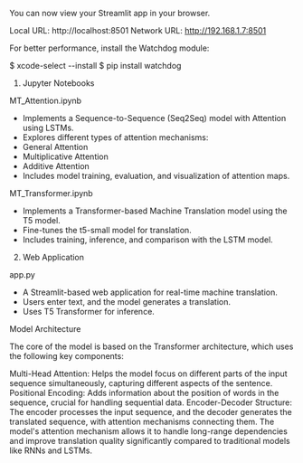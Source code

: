 You can now view your Streamlit app in your browser.

  Local URL: http://localhost:8501
  Network URL: http://192.168.1.7:8501

  For better performance, install the Watchdog module:

  $ xcode-select --install
  $ pip install watchdog




1. Jupyter Notebooks

MT_Attention.ipynb
*  Implements a Sequence-to-Sequence (Seq2Seq) model with Attention using LSTMs.
*  Explores different types of attention mechanisms:
*  General Attention
*  Multiplicative Attention
*  Additive Attention
*  Includes model training, evaluation, and visualization of attention maps.


MT_Transformer.ipynb
*  Implements a Transformer-based Machine Translation model using the T5 model.
*  Fine-tunes the t5-small model for translation.
*  Includes training, inference, and comparison with the LSTM model.

2. Web Application

app.py
* A Streamlit-based web application for real-time machine translation.
* Users enter text, and the model generates a translation.
* Uses T5 Transformer for inference.

Model Architecture

The core of the model is based on the Transformer architecture, which uses the following key components:

Multi-Head Attention: Helps the model focus on different parts of the input sequence simultaneously, capturing different aspects of the sentence.
Positional Encoding: Adds information about the position of words in the sequence, crucial for handling sequential data.
Encoder-Decoder Structure: The encoder processes the input sequence, and the decoder generates the translated sequence, with attention mechanisms connecting them.
The model's attention mechanism allows it to handle long-range dependencies and improve translation quality significantly compared to traditional models like RNNs and LSTMs.
